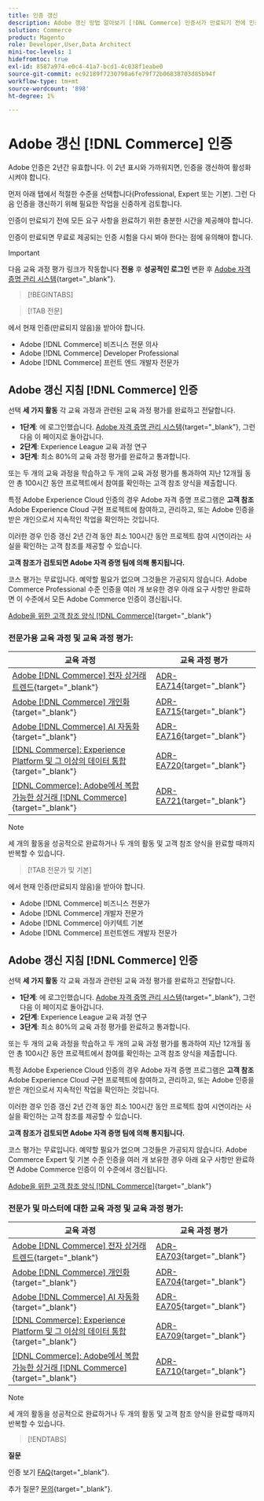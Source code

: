```yaml
---
title: 인증 갱신
description: Adobe 갱신 방법 알아보기 [!DNL Commerce] 인증서가 만료되기 전에 인증.
solution: Commerce
product: Magento
role: Developer,User,Data Architect
mini-toc-levels: 1
hidefromtoc: true
exl-id: 8587a974-e0c4-41a7-bcd1-4c038f1eabe0
source-git-commit: ec92189f7230790a6fe79f72b06838703d85b94f
workflow-type: tm+mt
source-wordcount: '898'
ht-degree: 1%

---
```


# Adobe 갱신 [!DNL Commerce] 인증

Adobe 인증은 2년간 유효합니다. 이 2년 표시와 가까워지면, 인증을 갱신하여 활성화시켜야 합니다.

먼저 아래 탭에서 적절한 수준을 선택합니다(Professional, Expert 또는 기본). 그런 다음 인증을 갱신하기 위해 필요한 작업을 신중하게 검토합니다.

인증이 만료되기 전에 모든 요구 사항을 완료하기 위한 충분한 시간을 제공해야 합니다.

인증이 만료되면 무료로 제공되는 인증 시험을 다시 봐야 한다는 점에 유의해야 합니다.

>[!IMPORTANT]
>
>다음 교육 과정 평가 링크가 작동합니다 **전용** 후 **성공적인 로그인** 변환 후 [Adobe 자격 증명 관리 시스템](http://www.certmetrics.com/adobe){target="_blank"}.

>[!BEGINTABS]

>[!TAB 전문]

에서 현재 인증(만료되지 않음)을 받아야 합니다.

* Adobe [!DNL Commerce] 비즈니스 전문 의사
* Adobe [!DNL Commerce] Developer Professional
* Adobe [!DNL Commerce] 프런트 엔드 개발자 전문가

## Adobe 갱신 지침 [!DNL Commerce] 인증

선택 **세 가지 활동** 각 교육 과정과 관련된 교육 과정 평가를 완료하고 전달합니다.

* **1단계**: 에 로그인했습니다. [Adobe 자격 증명 관리 시스템](http://www.certmetrics.com/adobe){target="_blank"}, 그런 다음 이 페이지로 돌아갑니다.
* **2단계**: Experience League 교육 과정 연구
* **3단계**: 최소 80%의 교육 과정 평가를 완료하고 통과합니다.

또는 두 개의 교육 과정을 학습하고 두 개의 교육 과정 평가를 통과하여 지난 12개월 동안 총 100시간 동안 프로젝트에서 참여를 확인하는 고객 참조 양식을 제출합니다.

특정 Adobe Experience Cloud 인증의 경우 Adobe 자격 증명 프로그램은 **고객 참조** Adobe Experience Cloud 구현 프로젝트에 참여하고, 관리하고, 또는 Adobe 인증을 받은 개인으로서 지속적인 작업을 확인하는 것입니다.

이러한 경우 인증 갱신 2년 간격 동안 최소 100시간 동안 프로젝트 참여 시연이라는 사실을 확인하는 고객 참조를 제공할 수 있습니다.

**고객 참조가 검토되면 Adobe 자격 증명 팀에 의해 통지됩니다.**

코스 평가는 무료입니다. 예약할 필요가 없으며 그것들은 가공되지 않습니다. Adobe Commerce Professional 수준 인증을 여러 개 보유한 경우 아래 요구 사항만 완료하면 이 수준에서 모든 Adobe Commerce 인증이 갱신됩니다.

[Adobe을 위한 고객 참조 양식 [!DNL Commerce]](https://www.certmetrics.com/adobe/candidate/caveon_sso_adobe.aspx?ssoLogin=true&amp;eid=ADR-EA711){target="_blank"}

### 전문가용 교육 과정 및 교육 과정 평가:

| 교육 과정 | 교육 과정 평가 |
| ------- | ------- |
| [Adobe [!DNL Commerce] 전자 상거래 트렌드](https://experienceleague.adobe.com/docs/commerce-events/events/commerce-and-coffee/2022/ecommerce-trends.html?lang=en){target="_blank"} | [ADR-EA714](https://www.certmetrics.com/adobe/candidate/caveon_sso_adobe.aspx?ssoLogin=true&amp;eid=ADR-EA714){target="_blank"} |
| [Adobe [!DNL Commerce] 개인화](https://experienceleague.adobe.com/docs/commerce-events/events/commerce-and-coffee/2022/personalization.html?lang=en){target="_blank"} | [ADR-EA715](https://www.certmetrics.com/adobe/candidate/caveon_sso_adobe.aspx?ssoLogin=true&amp;eid=ADR-EA715){target="_blank"} |
| [Adobe [!DNL Commerce] AI 자동화](https://experienceleague.adobe.com/docs/commerce-events/events/commerce-and-coffee/2022/ai-and-automation.html?lang=en){target="_blank"} | [ADR-EA716](https://www.certmetrics.com/adobe/candidate/caveon_sso_adobe.aspx?ssoLogin=true&amp;eid=ADR-EA716){target="_blank"} |
| [[!DNL Commerce]: Experience Platform 및 그 이상의 데이터 통합](https://video.tv.adobe.com/v/3413334/){target="_blank"} | [ADR-EA720](https://www.certmetrics.com/adobe/candidate/caveon_sso_adobe.aspx?ssoLogin=true&amp;eid=ADR-EA720){target="_blank"} |
| [[!DNL Commerce]: Adobe에서 복합 가능한 상거래 [!DNL Commerce]](https://video.tv.adobe.com/v/3413335/){target="_blank"} | [ADR-EA721](https://www.certmetrics.com/adobe/candidate/caveon_sso_adobe.aspx?ssoLogin=true&amp;eid=ADR-EA721){target="_blank"} |

>[!NOTE]
>
>세 개의 활동을 성공적으로 완료하거나 두 개의 활동 및 고객 참조 양식을 완료할 때까지 반복할 수 있습니다.

>[!TAB 전문가 및 기본]

에서 현재 인증(만료되지 않음)을 받아야 합니다.

* Adobe [!DNL Commerce] 비즈니스 전문가
* Adobe [!DNL Commerce] 개발자 전문가
* Adobe [!DNL Commerce] 아키텍트 기본
* Adobe [!DNL Commerce] 프런트엔드 개발자 전문가

## Adobe 갱신 지침 [!DNL Commerce] 인증

선택 **세 가지 활동** 각 교육 과정과 관련된 교육 과정 평가를 완료하고 전달합니다.

* **1단계**: 에 로그인했습니다. [Adobe 자격 증명 관리 시스템](http://www.certmetrics.com/adobe){target="_blank"}, 그런 다음 이 페이지로 돌아갑니다.
* **2단계**: Experience League 교육 과정 연구
* **3단계**: 최소 80%의 교육 과정 평가를 완료하고 통과합니다.

또는 두 개의 교육 과정을 학습하고 두 개의 교육 과정 평가를 통과하여 지난 12개월 동안 총 100시간 동안 프로젝트에서 참여를 확인하는 고객 참조 양식을 제출합니다.

특정 Adobe Experience Cloud 인증의 경우 Adobe 자격 증명 프로그램은 **고객 참조** Adobe Experience Cloud 구현 프로젝트에 참여하고, 관리하고, 또는 Adobe 인증을 받은 개인으로서 지속적인 작업을 확인하는 것입니다.

이러한 경우 인증 갱신 2년 간격 동안 최소 100시간 동안 프로젝트 참여 시연이라는 사실을 확인하는 고객 참조를 제공할 수 있습니다.

**고객 참조가 검토되면 Adobe 자격 증명 팀에 의해 통지됩니다.**

코스 평가는 무료입니다. 예약할 필요가 없으며 그것들은 가공되지 않습니다. Adobe Commerce Expert 및 기본 수준 인증을 여러 개 보유한 경우 아래 요구 사항만 완료하면 Adobe Commerce 인증이 이 수준에서 갱신됩니다.

[Adobe을 위한 고객 참조 양식 [!DNL Commerce]](https://www.certmetrics.com/adobe/candidate/caveon_sso_adobe.aspx?ssoLogin=true&amp;eid=ADR-EA700){target="_blank"}

### 전문가 및 마스터에 대한 교육 과정 및 교육 과정 평가:

| 교육 과정 | 교육 과정 평가 |
| ------- | ------- |
| [Adobe [!DNL Commerce] 전자 상거래 트렌드](https://experienceleague.adobe.com/docs/commerce-events/events/commerce-and-coffee/2022/ecommerce-trends.html?lang=en){target="_blank"} | [ADR-EA703](https://www.certmetrics.com/adobe/candidate/caveon_sso_adobe.aspx?ssoLogin=true&amp;eid=ADR-EA703){target="_blank"} |
| [Adobe [!DNL Commerce] 개인화](https://experienceleague.adobe.com/docs/commerce-events/events/commerce-and-coffee/2022/personalization.html?lang=en){target="_blank"} | [ADR-EA704](https://www.certmetrics.com/adobe/candidate/caveon_sso_adobe.aspx?ssoLogin=true&amp;eid=ADR-EA704){target="_blank"} |
| [Adobe [!DNL Commerce] AI 자동화](https://experienceleague.adobe.com/docs/commerce-events/events/commerce-and-coffee/2022/ai-and-automation.html?lang=en){target="_blank"} | [ADR-EA705](https://www.certmetrics.com/adobe/candidate/caveon_sso_adobe.aspx?ssoLogin=true&amp;eid=ADR-EA705){target="_blank"} |
| [[!DNL Commerce]: Experience Platform 및 그 이상의 데이터 통합](https://video.tv.adobe.com/v/3413334/){target="_blank"} | [ADR-EA709](https://www.certmetrics.com/adobe/candidate/caveon_sso_adobe.aspx?ssoLogin=true&amp;eid=ADR-EA709){target="_blank"} |
| [[!DNL Commerce]: Adobe에서 복합 가능한 상거래 [!DNL Commerce]](https://video.tv.adobe.com/v/3413335/){target="_blank"} | [ADR-EA710](https://www.certmetrics.com/adobe/candidate/caveon_sso_adobe.aspx?ssoLogin=true&amp;eid=ADR-EA710){target="_blank"} |

>[!NOTE]
>
>세 개의 활동을 성공적으로 완료하거나 두 개의 활동 및 고객 참조 양식을 완료할 때까지 반복할 수 있습니다.

>[!ENDTABS]

**질문**

인증 보기 [FAQ](https://experienceleague.adobe.com/docs/certification/certification/faq.html?lang=en){target="_blank"}.

추가 질문? [문의](mailto:certif@adobe.com){target="_blank"}.
